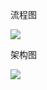 流程图

![](https://gitee.com/hxc8/images7/raw/master/img/202407190026187.jpg)







架构图



![](https://gitee.com/hxc8/images7/raw/master/img/202407190026606.jpg)

